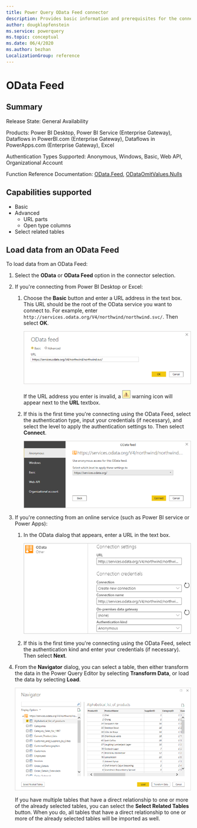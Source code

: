 ```yaml
---
title: Power Query OData Feed connector
description: Provides basic information and prerequisites for the connector, and instructions on how to connect to your data using the connector.
author: dougklopfenstein
ms.service: powerquery
ms.topic: conceptual
ms.date: 06/4/2020
ms.author: bezhan
LocalizationGroup: reference
---
```


# OData Feed

## Summary

Release State: General Availability

Products: Power BI Desktop, Power BI Service (Enterprise Gateway), Dataflows in PowerBI.com (Enterprise Gateway), Dataflows in PowerApps.com (Enterprise Gateway), Excel

Authentication Types Supported: Anonymous, Windows, Basic, Web API, Organizational Account

Function Reference Documentation: [OData.Feed](https://docs.microsoft.com/powerquery-m/odata-feed), [ODataOmitValues.Nulls](https://docs.microsoft.com/powerquery-m/odataomitvalues-nulls)

## Capabilities supported

* Basic
* Advanced
   * URL parts
   * Open type columns
* Select related tables

## Load data from an OData Feed

To load data from an OData Feed:

1. Select the **OData** or **OData Feed** option in the connector selection. 

2. If you're connecting from Power BI Desktop or Excel:

   1. Choose the **Basic** button and enter a URL address in the text box. This URL should be the root of the OData service you want to connect to. For example, enter `http://services.odata.org/V4/northwind/northwind.svc/`. Then select **OK**.

      ![OData URL selection](media/odata-feed/odata-basic-url.png)

      If the URL address you enter is invalid, a ![Warning icon](../images/webwarning.png) warning icon will appear next to the **URL** textbox.

   2. If this is the first time you're connecting using the OData Feed, select the authentication type, input your credentials (if necessary), and select the level to apply the authentication settings to. Then select **Connect**.

       ![OData credentials selection](media/odata-feed/odata-sign-in.png)

3. If you're connecting from an online service (such as Power BI service or Power Apps):

   1. In the OData dialog that appears, enter a URL in the text box.

      ![OData online sign in](media/odata-feed/odata-online-sign-in.png)
   
   2. If this is the first time you're connecting using the OData Feed, select the authentication kind and enter your credentials (if necessary). Then select **Next**.

4. From the **Navigator** dialog, you can select a table, then either transform the data in the Power Query Editor by selecting **Transform Data**, or load the data by selecting **Load**.

   ![Web table selection](media/odata-feed/odata-navigator.png)

   If you have multiple tables that have a direct relationship to one or more of the already selected tables, you can select the **Select Related Tables** button. When you do, all tables that have a direct relationship to one or more of the already selected tables will be imported as well.
   


